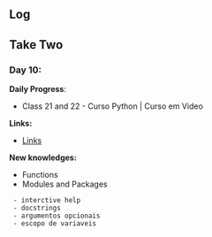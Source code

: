 

## Log


## Take Two

### Day 10:

**Daily Progress**: 
- Class 21 and 22 - Curso Python | Curso em Video 

**Links:** 
- [Links](https://www.youtube.com/watch?v=s3r8_Aug4y8&list=PLvE-ZAFRgX8hnECDn1v9HNTI71veL3oW0&index=130)

**New knowledges:** 
- Functions
- Modules and Packages

```
 - interctive help 
 - docstrings 
 - argumentos opcionais 
 - escopo de variaveis


```
